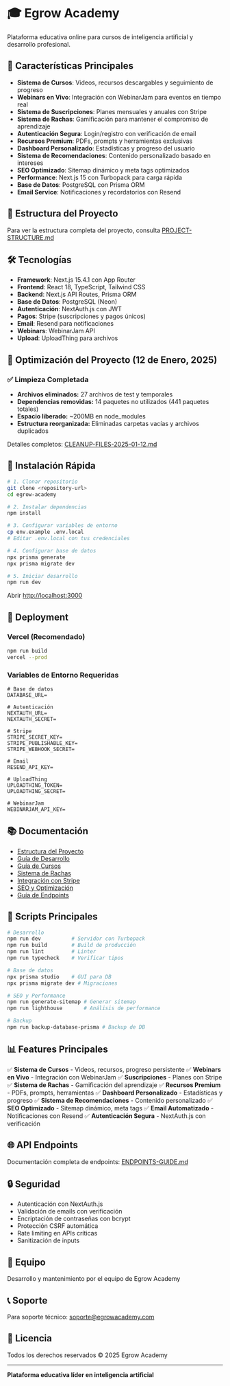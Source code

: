 # 🎓 Egrow Academy

Plataforma educativa online para cursos de inteligencia artificial y desarrollo profesional.

## 🚀 Características Principales

- **Sistema de Cursos**: Videos, recursos descargables y seguimiento de progreso
- **Webinars en Vivo**: Integración con WebinarJam para eventos en tiempo real  
- **Sistema de Suscripciones**: Planes mensuales y anuales con Stripe
- **Sistema de Rachas**: Gamificación para mantener el compromiso de aprendizaje
- **Autenticación Segura**: Login/registro con verificación de email
- **Recursos Premium**: PDFs, prompts y herramientas exclusivas
- **Dashboard Personalizado**: Estadísticas y progreso del usuario
- **Sistema de Recomendaciones**: Contenido personalizado basado en intereses
- **SEO Optimizado**: Sitemap dinámico y meta tags optimizados
- **Performance**: Next.js 15 con Turbopack para carga rápida
- **Base de Datos**: PostgreSQL con Prisma ORM
- **Email Service**: Notificaciones y recordatorios con Resend

## 📁 Estructura del Proyecto

Para ver la estructura completa del proyecto, consulta [PROJECT-STRUCTURE.md](./docs/PROJECT-STRUCTURE.md)

## 🛠️ Tecnologías

- **Framework**: Next.js 15.4.1 con App Router
- **Frontend**: React 18, TypeScript, Tailwind CSS
- **Backend**: Next.js API Routes, Prisma ORM
- **Base de Datos**: PostgreSQL (Neon)
- **Autenticación**: NextAuth.js con JWT
- **Pagos**: Stripe (suscripciones y pagos únicos)
- **Email**: Resend para notificaciones
- **Webinars**: WebinarJam API
- **Upload**: UploadThing para archivos

## 🧹 Optimización del Proyecto (12 de Enero, 2025)

### ✅ Limpieza Completada
- **Archivos eliminados:** 27 archivos de test y temporales
- **Dependencias removidas:** 14 paquetes no utilizados (441 paquetes totales)
- **Espacio liberado:** ~200MB en node_modules
- **Estructura reorganizada:** Eliminadas carpetas vacías y archivos duplicados

Detalles completos: [CLEANUP-FILES-2025-01-12.md](./docs/CLEANUP-FILES-2025-01-12.md)

## 🚀 Instalación Rápida

```bash
# 1. Clonar repositorio
git clone <repository-url>
cd egrow-academy

# 2. Instalar dependencias
npm install

# 3. Configurar variables de entorno
cp env.example .env.local
# Editar .env.local con tus credenciales

# 4. Configurar base de datos
npx prisma generate
npx prisma migrate dev

# 5. Iniciar desarrollo
npm run dev
```

Abrir [http://localhost:3000](http://localhost:3000)

## 🚀 Deployment

### Vercel (Recomendado)
```bash
npm run build
vercel --prod
```

### Variables de Entorno Requeridas
```env
# Base de datos
DATABASE_URL=

# Autenticación  
NEXTAUTH_URL=
NEXTAUTH_SECRET=

# Stripe
STRIPE_SECRET_KEY=
STRIPE_PUBLISHABLE_KEY=
STRIPE_WEBHOOK_SECRET=

# Email
RESEND_API_KEY=

# UploadThing
UPLOADTHING_TOKEN=
UPLOADTHING_SECRET=

# WebinarJam
WEBINARJAM_API_KEY=
```

## 📚 Documentación

- [Estructura del Proyecto](./docs/PROJECT-STRUCTURE.md)
- [Guía de Desarrollo](./docs/DEVELOPMENT-GUIDE.md)
- [Guía de Cursos](./docs/COURSE_DEVELOPMENT_GUIDE.md)
- [Sistema de Rachas](./docs/features/ACHIEVEMENTS-SYSTEM.md)
- [Integración con Stripe](./docs/README-STRIPE.md)
- [SEO y Optimización](./docs/README-SEO.md)
- [Guía de Endpoints](./docs/api/ENDPOINTS-GUIDE.md)


## 🔧 Scripts Principales

```bash
# Desarrollo
npm run dev          # Servidor con Turbopack
npm run build        # Build de producción
npm run lint         # Linter
npm run typecheck    # Verificar tipos

# Base de datos  
npx prisma studio    # GUI para DB
npx prisma migrate dev # Migraciones

# SEO y Performance
npm run generate-sitemap # Generar sitemap
npm run lighthouse       # Análisis de performance

# Backup
npm run backup-database-prisma # Backup de DB
```

## 📊 Features Principales

✅ **Sistema de Cursos** - Videos, recursos, progreso persistente
✅ **Webinars en Vivo** - Integración con WebinarJam
✅ **Suscripciones** - Planes con Stripe
✅ **Sistema de Rachas** - Gamificación del aprendizaje
✅ **Recursos Premium** - PDFs, prompts, herramientas
✅ **Dashboard Personalizado** - Estadísticas y progreso
✅ **Sistema de Recomendaciones** - Contenido personalizado
✅ **SEO Optimizado** - Sitemap dinámico, meta tags
✅ **Email Automatizado** - Notificaciones con Resend
✅ **Autenticación Segura** - NextAuth.js con verificación

## 🌐 API Endpoints

Documentación completa de endpoints: [ENDPOINTS-GUIDE.md](./docs/api/ENDPOINTS-GUIDE.md)


## 🔒 Seguridad

- Autenticación con NextAuth.js
- Validación de emails con verificación
- Encriptación de contraseñas con bcrypt  
- Protección CSRF automática
- Rate limiting en APIs críticas
- Sanitización de inputs

## 👥 Equipo

Desarrollo y mantenimiento por el equipo de Egrow Academy

## 📞 Soporte

Para soporte técnico: soporte@egrowacademy.com

## 📄 Licencia

Todos los derechos reservados © 2025 Egrow Academy

---

**Plataforma educativa líder en inteligencia artificial**

